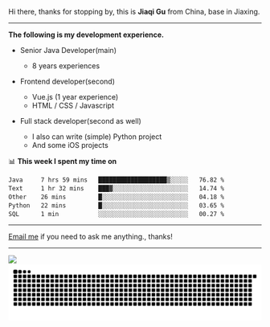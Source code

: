 Hi there, thanks for stopping by, this is **Jiaqi Gu** from China, base in Jiaxing.

---

**The following is my development experience.**

- Senior Java Developer(main)
  - 8 years experiences

- Frontend developer(second)
  - Vue.js (1 year experience)
  - HTML / CSS / Javascript
  
- Full stack developer(second as well)
  - I also can write (simple) Python project
  - And some iOS projects

📊 **This week I spent my time on**
<!--START_SECTION:waka-->

```txt
Java     7 hrs 59 mins   ███████████████████▒░░░░░   76.82 %
Text     1 hr 32 mins    ███▓░░░░░░░░░░░░░░░░░░░░░   14.74 %
Other    26 mins         █░░░░░░░░░░░░░░░░░░░░░░░░   04.18 %
Python   22 mins         █░░░░░░░░░░░░░░░░░░░░░░░░   03.65 %
SQL      1 min           ░░░░░░░░░░░░░░░░░░░░░░░░░   00.27 %
```

<!--END_SECTION:waka-->

---

[Email me](mailto:htk2klwgr@mozmail.com?subject=Hiring_from_GitHub) if you need to ask me anything., thanks!

---

![]( https://visitor-badge.glitch.me/badge?page_id=githubgujiaqi)
![]( https://github.com/droid-Q/droid-Q/raw/output/github-contribution-grid-snake.svg#gh-dark-mode-only)
